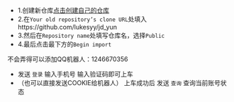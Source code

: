 * 1.创建新仓库[点击创建自己的仓库](https://github.com/new/import)
* 2.在`Your old repository’s clone URL`处填入https://github.com/lukesyy/jd_yun
* 3.然后在`Repository name`处填写仓库名，选择`Public`
* 4.最后点击最下方的`Begin import`

不会弄得可以添加QQ机器人：1246670356  
* 发送 `登录` 输入手机号 输入验证码即可上车 
* （也可以直接发送COOKIE给机器人）
上车成功后
发送 `查询` 查询当前账号状态
